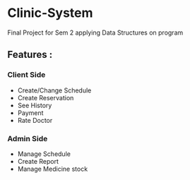 # Clinic-System
Final Project for Sem 2 applying Data Structures on program


## Features :

### Client Side 
- Create/Change Schedule
- Create Reservation
- See History
- Payment
- Rate Doctor

### Admin Side
- Manage Schedule
- Create Report
- Manage Medicine stock
